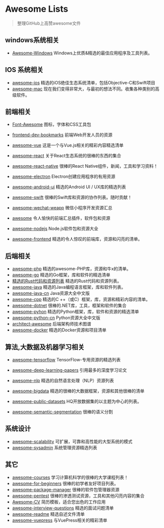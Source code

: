 # Awesome Lists

> 整理GitHub上高赞awesome文件

## windows系统相关

+ [Awesome-Windows](https://github.com/Awesome-Windows/Awesome/blob/master/README-cn.md) Windows上优质&精选的最佳应用程序及工具列表。

## IOS 系统相关

+ [awesome-ios](https://github.com/vsouza/awesome-ios) 精选的iOS绝佳生态系统清单，包括Objective-C和Swift项目
+ [awesome-mac](https://github.com/jaywcjlove/awesome-mac) 现在我们变得非常大，与最初的想法不同。收集各种类别的高级软件。

## 前端相关

+ [Font-Awesome](https://github.com/FortAwesome/Font-Awesome) 图标，字体和CSS工具包
+ [frontend-dev-bookmarks](https://github.com/dypsilon/frontend-dev-bookmarks) 前端Web开发人员的资源
+ [awesome-vue](https://github.com/vuejs/awesome-vue) 这是一个与Vue.js相关的精彩内容精选清单
+ [awesome-react](https://github.com/enaqx/awesome-react) 关于React生态系统的很棒的东西的集合
+ [awesome-react-native](https://github.com/jondot/awesome-react-native) 很棒的React Native组件，新闻，工具和学习资料！
+ [awesome-electron](https://github.com/sindresorhus/awesome-electron) Electron创建应用程序的有用资源
+ [awesome-android-ui](https://github.com/wasabeef/awesome-android-ui) 精选的Android UI / UX库的精选列表
+ [awesome-swift](https://github.com/matteocrippa/awesome-swift) 很棒的Swift库和资源的协作列表。随时贡献！
+ [awesome-wechat-weapp](https://github.com/justjavac/awesome-wechat-weapp) 微信小程序开发资源汇总
+ [awesome](https://github.com/rollup/awesome) 令人愉快的前端汇总插件，软件包和资源

+ [awesome-nodejs](https://github.com/sindresorhus/awesome-nodejs) Node.js软件包和资源大全
+ [awesome-frontend](https://github.com/JingwenTian/awesome-frontend) 精选的令人惊叹的前端库，资源和闪亮的清单。

## 后端相关

+ [awesome-php](https://github.com/ziadoz/awesome-php) 精选的awesome-PHP库，资源和牛x的清单。
+ [awesome-go](https://github.com/avelino/awesome-go) 精选的Go框架，库和软件的精选清单
+ [精选的Rust代码和资源列表](https://github.com/rust-unofficial/awesome-rust) 精选的Rust代码和资源列表。
+ [awesome-java](https://github.com/akullpp/awesome-java) 精选的Java编程语言框架，库和软件列表。
+ [awesome-java-cn](https://github.com/jobbole/awesome-java-cn)  Java资源大全中文版
+ [awesome-cpp](https://github.com/fffaraz/awesome-cpp) 精选的C ++（或C）框架，库，资源和精彩内容的清单。
+ [awesome-dotnet](https://github.com/quozd/awesome-dotnet) 很棒的.NET库，工具，框架和软件的集合
+ [awesome-pyhon](https://github.com/vinta/awesome-python) 精选的Python框架，库，软件和资源的精选清单
+ [awesome-python-cn](https://github.com/jobbole/awesome-python-cn) Python资源大全中文版
+ [architect-awesome](https://github.com/xingshaocheng/architect-awesome) 后端架构师技术图谱
+ [awesome-docker](https://github.com/veggiemonk/awesome-docker) 精选的Docker资源和项目清单

## 算法,大数据及机器学习相关

+ [awesome-tensorflow](https://github.com/jtoy/awesome-tensorflow) TensorFlow-专用资源的精选列表
+ [awesome-deep-learning-papers](https://github.com/terryum/awesome-deep-learning-papers) 引用最多的深度学习论文
+ [awesome-nlp](https://github.com/keon/awesome-nlp) 精选的自然语言处理（NLP）资源列表
+ [awesome-bigdata](https://github.com/onurakpolat/awesome-bigdata) 精选的很棒的大数据框架，资源和其他很棒的清单

+ [awesome-public-datasets](https://github.com/awesomedata/awesome-public-datasets) HQ开放数据集的以主题为中心的列表。
+ [awesome-semantic-segmentation](https://github.com/mrgloom/awesome-semantic-segmentation) 很棒的语义分割

## 系统设计

+ [awesome-scalability](https://github.com/binhnguyennus/awesome-scalability) 可扩展，可靠和高性能的大型系统的模式
+ [awesome-sysadmin](https://github.com/kahun/awesome-sysadmin) 系统管理资源精选列表

## 其它

+ [awesome-courses](https://github.com/prakhar1989/awesome-courses) 学习计算机科学的很棒的大学课程列表！
+ [awesome-for-beginners](https://github.com/MunGell/awesome-for-beginners) 很棒的初学者友好项目列表。
+ [awesome-package-manager](https://github.com/damon-kwok/awesome-package-manager) 很棒的软件包管理器资源 
+ [awesome-pentest](https://github.com/enaqx/awesome-pentest) 很棒的渗透测试资源，工具和其他闪亮内容的集合
+ [Awesome-CV](https://github.com/posquit0/Awesome-CV) 简历模板，适合您出色的工作应用
+ [awesome-interview-questions](https://github.com/MaximAbramchuck/awesome-interview-questions) 精选的面试问题清单
+ [awesome-readme](https://github.com/matiassingers/awesome-readme) 精选自述文件清单
+ [awesome-vuepress](https://github.com/matiassingers/awesome-readme) 与VuePress相关的精彩清单

